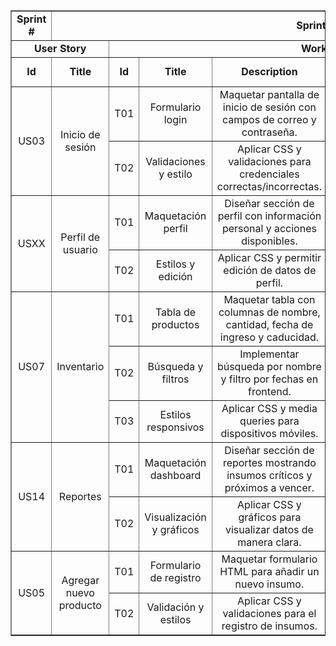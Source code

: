<table align="center" border="1" width="95%" style="text-align:center">
  <tr>
    <td><b>Sprint #</b></td>
    <td colspan="8"><b>Sprint 1</b></td>
  </tr>
  <tr>
    <td colspan="2"><b>User Story</b></td>
    <td colspan="7"><b>Work-Item / Task</b></td>
  </tr>
  <tr>
    <td><b>Id</b></td>
    <td><b>Title</b></td>
    <td><b>Id</b></td>
    <td><b>Title</b></td>
    <td><b>Description</b></td>
    <td><b>Estimation (Hours)</b></td>
    <td><b>Assigned To</b></td>
    <td><b>Student Code</b></td>
    <td><b>Status</b></td>
  </tr>

  <!-- US03 - Inicio de sesión -->
  <tr>
    <td rowspan="2">US03</td>
    <td rowspan="2">Inicio de sesión</td>
    <td>T01</td>
    <td>Formulario login</td>
    <td>Maquetar pantalla de inicio de sesión con campos de correo y contraseña.</td>
    <td>4</td>
    <td>Gonzalo Carhuancote</td>
    <td>U202210720</td>
    <td>To Do</td>
  </tr>
  <tr>
    <td>T02</td>
    <td>Validaciones y estilo</td>
    <td>Aplicar CSS y validaciones para credenciales correctas/incorrectas.</td>
    <td>4</td>
    <td>Juan Carlos Alvarado</td>
    <td>U202216150</td>
    <td>To Do</td>
  </tr>

  <!-- USXX - Perfil de usuario -->
  <tr>
    <td rowspan="2">USXX</td>
    <td rowspan="2">Perfil de usuario</td>
    <td>T01</td>
    <td>Maquetación perfil</td>
    <td>Diseñar sección de perfil con información personal y acciones disponibles.</td>
    <td>4</td>
    <td>Joan Teves</td>
    <td>U202117303</td>
    <td>To Do</td>
  </tr>
  <tr>
    <td>T02</td>
    <td>Estilos y edición</td>
    <td>Aplicar CSS y permitir edición de datos de perfil.</td>
    <td>4</td>
    <td>Antonio Duran</td>
    <td>U202215721</td>
    <td>To Do</td>
  </tr>

  <!-- US07 - Inventario -->
  <tr>
    <td rowspan="3">US07</td>
    <td rowspan="3">Inventario</td>
    <td>T01</td>
    <td>Tabla de productos</td>
    <td>Maquetar tabla con columnas de nombre, cantidad, fecha de ingreso y caducidad.</td>
    <td>4</td>
    <td>Daiki Oshiro</td>
    <td>U20201F846</td>
    <td>To Do</td>
  </tr>
  <tr>
    <td>T02</td>
    <td>Búsqueda y filtros</td>
    <td>Implementar búsqueda por nombre y filtro por fechas en frontend.</td>
    <td>5</td>
    <td>Gonzalo Carhuancote</td>
    <td>U202210720</td>
    <td>To Do</td>
  </tr>
  <tr>
    <td>T03</td>
    <td>Estilos responsivos</td>
    <td>Aplicar CSS y media queries para dispositivos móviles.</td>
    <td>4</td>
    <td>Juan Carlos Alvarado</td>
    <td>U202216150</td>
    <td>To Do</td>
  </tr>

  <!-- US14 - Reportes -->
  <tr>
    <td rowspan="2">US14</td>
    <td rowspan="2">Reportes</td>
    <td>T01</td>
    <td>Maquetación dashboard</td>
    <td>Diseñar sección de reportes mostrando insumos críticos y próximos a vencer.</td>
    <td>4</td>
    <td>Joan Teves</td>
    <td>U202117303</td>
    <td>To Do</td>
  </tr>
  <tr>
    <td>T02</td>
    <td>Visualización y gráficos</td>
    <td>Aplicar CSS y gráficos para visualizar datos de manera clara.</td>
    <td>5</td>
    <td>Antonio Duran</td>
    <td>U202215721</td>
    <td>To Do</td>
  </tr>

  <!-- US05 - Agregar producto -->
  <tr>
    <td rowspan="2">US05</td>
    <td rowspan="2">Agregar nuevo producto</td>
    <td>T01</td>
    <td>Formulario de registro</td>
    <td>Maquetar formulario HTML para añadir un nuevo insumo.</td>
    <td>4</td>
    <td>Daiki Oshiro</td>
    <td>U20201F846</td>
    <td>To Do</td>
  </tr>
  <tr>
    <td>T02</td>
    <td>Validación y estilos</td>
    <td>Aplicar CSS y validaciones para el registro de insumos.</td>
    <td>4</td>
    <td>Gonzalo Carhuancote</td>
    <td>U202210720</td>
    <td>To Do</td>
  </tr>
</table>
